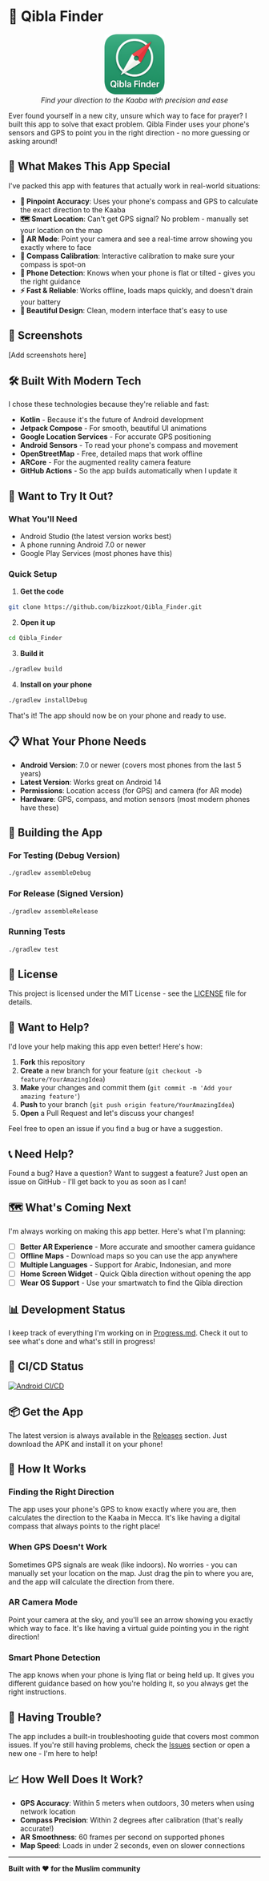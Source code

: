 # 🕋 Qibla Finder

<div align="center">
  <img src="master_icon.png" alt="Qibla Finder Icon" width="120" height="120">
  <br>
  <em>Find your direction to the Kaaba with precision and ease</em>
</div>

Ever found yourself in a new city, unsure which way to face for prayer? I built this app to solve that exact problem. Qibla Finder uses your phone's sensors and GPS to point you in the right direction - no more guessing or asking around!

## 🌟 What Makes This App Special

I've packed this app with features that actually work in real-world situations:

- **🎯 Pinpoint Accuracy**: Uses your phone's compass and GPS to calculate the exact direction to the Kaaba
- **🗺️ Smart Location**: Can't get GPS signal? No problem - manually set your location on the map
- **📱 AR Mode**: Point your camera and see a real-time arrow showing you exactly where to face
- **🧭 Compass Calibration**: Interactive calibration to make sure your compass is spot-on
- **📐 Phone Detection**: Knows when your phone is flat or tilted - gives you the right guidance
- **⚡ Fast & Reliable**: Works offline, loads maps quickly, and doesn't drain your battery
- **🎨 Beautiful Design**: Clean, modern interface that's easy to use

## 📱 Screenshots

[Add screenshots here]

## 🛠️ Built With Modern Tech

I chose these technologies because they're reliable and fast:

- **Kotlin** - Because it's the future of Android development
- **Jetpack Compose** - For smooth, beautiful UI animations
- **Google Location Services** - For accurate GPS positioning
- **Android Sensors** - To read your phone's compass and movement
- **OpenStreetMap** - Free, detailed maps that work offline
- **ARCore** - For the augmented reality camera feature
- **GitHub Actions** - So the app builds automatically when I update it

## 🚀 Want to Try It Out?

### What You'll Need
- Android Studio (the latest version works best)
- A phone running Android 7.0 or newer
- Google Play Services (most phones have this)

### Quick Setup

1. **Get the code**
```bash
git clone https://github.com/bizzkoot/Qibla_Finder.git
```

2. **Open it up**
```bash
cd Qibla_Finder
```

3. **Build it**
```bash
./gradlew build
```

4. **Install on your phone**
```bash
./gradlew installDebug
```

That's it! The app should now be on your phone and ready to use.

## 📋 What Your Phone Needs

- **Android Version**: 7.0 or newer (covers most phones from the last 5 years)
- **Latest Version**: Works great on Android 14
- **Permissions**: Location access (for GPS) and camera (for AR mode)
- **Hardware**: GPS, compass, and motion sensors (most modern phones have these)

## 🔧 Building the App

### For Testing (Debug Version)
```bash
./gradlew assembleDebug
```

### For Release (Signed Version)
```bash
./gradlew assembleRelease
```

### Running Tests
```bash
./gradlew test
```

## 📄 License

This project is licensed under the MIT License - see the [LICENSE](LICENSE) file for details.

## 🤝 Want to Help?

I'd love your help making this app even better! Here's how:

1. **Fork** this repository
2. **Create** a new branch for your feature (`git checkout -b feature/YourAmazingIdea`)
3. **Make** your changes and commit them (`git commit -m 'Add your amazing feature'`)
4. **Push** to your branch (`git push origin feature/YourAmazingIdea`)
5. **Open** a Pull Request and let's discuss your changes!

Feel free to open an issue if you find a bug or have a suggestion.

## 📞 Need Help?

Found a bug? Have a question? Want to suggest a feature? Just open an issue on GitHub - I'll get back to you as soon as I can!

## 🗺️ What's Coming Next

I'm always working on making this app better. Here's what I'm planning:

- [ ] **Better AR Experience** - More accurate and smoother camera guidance
- [ ] **Offline Maps** - Download maps so you can use the app anywhere
- [ ] **Multiple Languages** - Support for Arabic, Indonesian, and more
- [ ] **Home Screen Widget** - Quick Qibla direction without opening the app
- [ ] **Wear OS Support** - Use your smartwatch to find the Qibla direction

## 📊 Development Status

I keep track of everything I'm working on in [Progress.md](Progress.md). Check it out to see what's done and what's still in progress!

## 🔄 CI/CD Status

[![Android CI/CD](https://github.com/bizzkoot/Qibla_Finder/workflows/Android%20CI/CD/badge.svg)](https://github.com/bizzkoot/Qibla_Finder/actions)

## 📦 Get the App

The latest version is always available in the [Releases](https://github.com/bizzkoot/Qibla_Finder/releases) section. Just download the APK and install it on your phone!

## 🎯 How It Works

### Finding the Right Direction
The app uses your phone's GPS to know exactly where you are, then calculates the direction to the Kaaba in Mecca. It's like having a digital compass that always points to the right place!

### When GPS Doesn't Work
Sometimes GPS signals are weak (like indoors). No worries - you can manually set your location on the map. Just drag the pin to where you are, and the app will calculate the direction from there.

### AR Camera Mode
Point your camera at the sky, and you'll see an arrow showing you exactly which way to face. It's like having a virtual guide pointing you in the right direction!

### Smart Phone Detection
The app knows when your phone is lying flat or being held up. It gives you different guidance based on how you're holding it, so you always get the right instructions.

## 🚨 Having Trouble?

The app includes a built-in troubleshooting guide that covers most common issues. If you're still having problems, check the [Issues](https://github.com/bizzkoot/Qibla_Finder/issues) section or open a new one - I'm here to help!

## 📈 How Well Does It Work?

- **GPS Accuracy**: Within 5 meters when outdoors, 30 meters when using network location
- **Compass Precision**: Within 2 degrees after calibration (that's really accurate!)
- **AR Smoothness**: 60 frames per second on supported phones
- **Map Speed**: Loads in under 2 seconds, even on slower connections

---

**Built with ❤️ for the Muslim community** 